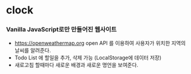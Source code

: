 # clock

### Vanilla JavaScript로만 만들어진 웹사이트

- https://openweathermap.org open API 를 이용하여 사용자가 위치한 지역의 날씨를 알려준다.
- Todo List 에 할일을 추가, 삭제 가능 (LocalStorage에 데이터 저장)
- 새로고침 할때마다 새로운 배경과 새로운 명언을 보여준다.
